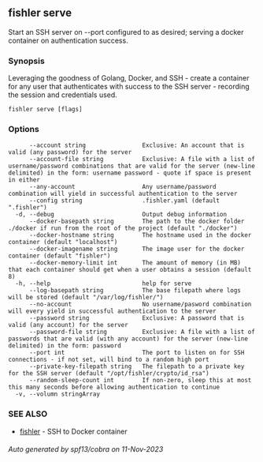 ## fishler serve

Start an SSH server on --port configured to as desired; serving a docker container on authentication success.

### Synopsis

Leveraging the goodness of Golang, Docker, and SSH - create a container for any user that authenticates with success to the SSH server - recording the session and credentials used.

```
fishler serve [flags]
```

### Options

```
      --account string                Exclusive: An account that is valid (any password) for the server
      --account-file string           Exclusive: A file with a list of username/password combinations that are valid for the server (new-line delimited) in the form: username password - quote if space is present in either
      --any-account                   Any username/password combination will yield in successful authentication to the server
      --config string                 .fishler.yaml (default ".fishler")
  -d, --debug                         Output debug information
      --docker-basepath string        The path to the docker folder ./docker if run from the root of the project (default "./docker")
      --docker-hostname string        The hostname used in the docker container (default "localhost")
      --docker-imagename string       The image user for the docker container (default "fishler")
      --docker-memory-limit int       The amount of memory (in MB) that each container should get when a user obtains a session (default 8)
  -h, --help                          help for serve
      --log-basepath string           The base filepath where logs will be stored (default "/var/log/fishler/")
      --no-account                    No username/pasword combination will every yield in successful authentication to the server
      --password string               Exclusive: A password that is valid (any account) for the server
      --password-file string          Exclusive: A file with a list of passwords that are valid (with any account) for the server (new-line delimited) in the form: password
      --port int                      The port to listen on for SSH connections - if not set, will bind to a random high port
      --private-key-filepath string   The filepath to a private key for the SSH server (default "/opt/fishler/crypto/id_rsa")
      --random-sleep-count int        If non-zero, sleep this at most this many seconds before allowing authentication to continue
  -v, --volumn stringArray            
```

### SEE ALSO

* [fishler](fishler.md)	 - SSH to Docker container

###### Auto generated by spf13/cobra on 11-Nov-2023
